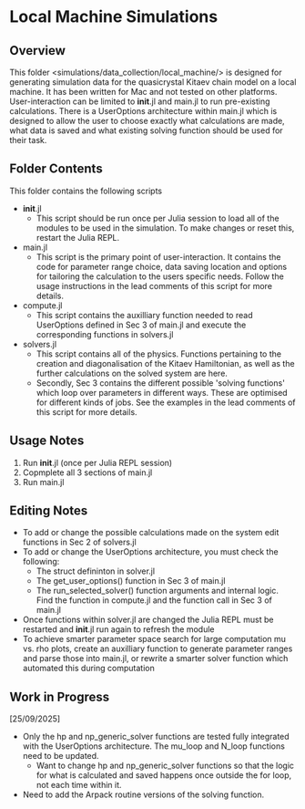 # Local Machine Simulations

## Overview
This folder <simulations/data_collection/local_machine/> is designed for generating simulation data for the quasicrystal Kitaev chain model on a local machine. It has been written for Mac and not tested on other platforms. User-interaction can be limited to __init__.jl and main.jl to run pre-existing calculations. There is a UserOptions architecture within main.jl which is designed to allow the user to choose exactly what calculations are made, what data is saved and what existing solving function should be used for their task.

## Folder Contents
This folder contains the following scripts
- __init__.jl
  - This script should be run once per Julia session to load all of the modules to be used in the simulation. To make changes or    reset this, restart the Julia REPL.
- main.jl
  - This script is the primary point of user-interaction. It contains the code for parameter range choice, data saving location and options for tailoring the calculation to the users specific needs. Follow the usage instructions in the lead comments of this script for more details.
- compute.jl
  - This script contains the auxilliary function needed to read UserOptions defined in Sec 3 of main.jl and execute the corresponding functions in solvers.jl
- solvers.jl
  - This script contains all of the physics. Functions pertaining to the creation and diagonalisation of the Kitaev Hamiltonian, as well as the further calculations on the solved system are here.
  - Secondly, Sec 3 contains the different possible 'solving functions' which loop over parameters in different ways. These are optimised for different kinds of jobs. See the examples in the lead comments of this script for more details.

## Usage Notes

1) Run __init__.jl (once per Julia REPL session)
2) Copmplete all 3 sections of main.jl
3) Run main.jl

## Editing Notes

- To add or change the possible calculations made on the system edit functions in Sec 2 of solvers.jl
- To add or change the UserOptions architecture, you must check the following:
  - The struct defininton in solver.jl
  - The get_user_options() function in Sec 3 of main.jl
  - The run_selected_solver() function arguments and internal logic. Find the function in compute.jl and the function call in Sec 3 of main.jl
- Once functions within solver.jl are changed the Julia REPL must be restarted and __init__.jl run again to refresh the module
- To achieve smarter parameter space search for large computation mu vs. rho plots, create an auxilliary function to generate parameter ranges and parse those into main.jl, or rewrite a smarter solver function which automated this during computation


## Work in Progress

[25/09/2025]
- Only the hp and np_generic_solver functions are tested fully integrated with the UserOptions architecture. The mu_loop and N_loop functions need to be updated.
  - Want to change hp and np_generic_solver functions so that the logic for what is calculated and saved happens once outside the for loop, not each time within it.
- Need to add the Arpack routine versions of the solving function.
